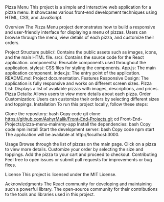 Pizza Menu
This project is a simple and interactive web application for a pizza menu. It showcases various front-end development techniques using HTML, CSS, and JavaScript.

Overview
The Pizza Menu project demonstrates how to build a responsive and user-friendly interface for displaying a menu of pizzas. Users can browse through the menu, view details of each pizza, and customize their orders.

Project Structure
public/: Contains the public assets such as images, icons, and the main HTML file.
src/: Contains the source code for the React application.
components/: Reusable components used throughout the application.
styles/: CSS files for styling the components.
App.js: The main application component.
index.js: The entry point of the application.
README.md: Project documentation.
Features
Responsive Design: The application is fully responsive and works on different screen sizes.
Pizza List: Displays a list of available pizzas with images, descriptions, and prices.
Pizza Details: Allows users to view more details about each pizza.
Order Customization: Users can customize their orders by selecting different sizes and toppings.
Installation
To run this project locally, follow these steps:

Clone the repository:
bash
Copy code
git clone https://github.com/AshyrMalik/Front-End-Projects.git
cd Front-End-Projects/pizza-menu-main/my-app
Install the dependencies:
bash
Copy code
npm install
Start the development server:
bash
Copy code
npm start
The application will be available at http://localhost:3000.

Usage
Browse through the list of pizzas on the main page.
Click on a pizza to view more details.
Customize your order by selecting the size and toppings.
Add the pizza to your cart and proceed to checkout.
Contributing
Feel free to open issues or submit pull requests for improvements or bug fixes.

License
This project is licensed under the MIT License.

Acknowledgments
The React community for developing and maintaining such a powerful library.
The open-source community for their contributions to the tools and libraries used in this project.

